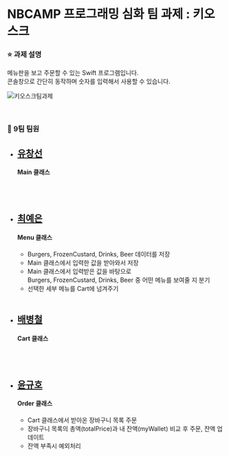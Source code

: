 # NBCAMP 프로그래밍 심화 팀 과제 : 키오스크 

### ⭐ 과제 설명
메뉴판을 보고 주문할 수 있는 Swift 프로그램입니다. 
<br/>콘솔창으로 간단히 동작하며 숫자를 입력해서 사용할 수 있습니다. 

![키오스크팀과제](https://github.com/yenny42/nbc_Team9_Kiosk/assets/107637741/df67b1f8-fede-4dd8-a518-e185e4f093b2)


<br />

### 🌱 9팀 팀원


- [유창선](https://github.com/ycs9608)   
  ----
  #### Main 클래스
<br/><br/>

- [최예은](https://github.com/yenny42)    
  ----
  #### Menu 클래스
  - Burgers, FrozenCustard, Drinks, Beer 데이터를 저장
  - Main 클래스에서 입력한 값을 받아와서 저장
   - Main 클래스에서 입력받은 값을 바탕으로 <br/>Burgers, FrozenCustard, Drinks, Beer 중 어떤 메뉴를 보여줄 지 분기
  - 선택한 세부 메뉴를 Cart에 넘겨주기
<br/><br/>

- [배병철](https://github.com/baerongmerong)  
  ----
  #### Cart 클래스
<br/><br/>

- [윤규호](https://github.com/ykyohub)   
  ----
  #### Order 클래스
  - Cart 클래스에서 받아온 장바구니 목록 주문
  - 장바구니 목록의 총액(totalPrice)과 내 잔액(myWallet) 비교 후 주문, 잔액 업데이트
  - 잔액 부족시 예외처리
<br/><br/>


